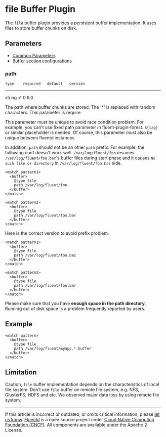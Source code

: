 # file Buffer Plugin

The `file` buffer plugin provides a persistent buffer implementation. It
uses files to store buffer chunks on disk.


## Parameters

-   [Common Parameters](/articles/plugin-common-parameters.md)
-   [Buffer section configurations](/articles/buffer-section.md)


### path

    type    required   default   version
  -------- ---------- --------- ---------
   string      ✔                  0.9.0

The path where buffer chunks are stored. The '\*' is replaced with
random characters. This parameter is require

This parameter must be unique to avoid race condition problem. For
example, you can't use fixed path parameter in fluent-plugin-forest.
`${tag}` or similar placeholder is needed. Of course, this parameter
must also be unique between fluentd instances.

In addition, `path` should not be an other `path` prefix. For example,
the following conf doesn't work well. `/var/log/fluent/foo` resumes
`/var/log/fluent/foo.bar`'s buffer files during start phase and it
causes `No such file or directory` in `/var/log/fluent/foo.bar` side.

``` {.CodeRay}
<match pattern1>
  <buffer>
    @type file
    path /var/log/fluent/foo
  </buffer>
</match>

<match pattern2>
  <buffer>
    @type file
    path /var/log/fluent/foo.bar
  </buffer>
</match>
```

Here is the correct version to avoid prefix problem.

``` {.CodeRay}
<match pattern1>
  <buffer>
    @type file
    path /var/log/fluent/foo.baz
  </buffer>
</match>

<match pattern2>
  <buffer>
    @type file
    path /var/log/fluent/foo.bar
  </buffer>
</match>
```

Please make sure that you have **enough space in the path directory**.
Running out of disk space is a problem frequently reported by users.


## Example

``` {.CodeRay}
<match pattern>
  <buffer>
    @type file
    path /var/log/fluent/myapp.*.buffer
  </buffer>
</match>
```


## Limitation

Caution, `file` buffer implementation depends on the characteristics of
local file system. Don't use `file` buffer on remote file system, e.g.
NFS, GlusterFS, HDFS and etc. We observed major data loss by using
remote file system.


------------------------------------------------------------------------

If this article is incorrect or outdated, or omits critical information, please [let us know](https://github.com/fluent/fluentd-docs/issues?state=open).
[Fluentd](http://www.fluentd.org/) is a open source project under [Cloud Native Computing Foundation (CNCF)](https://cncf.io/). All components are available under the Apache 2 License.
